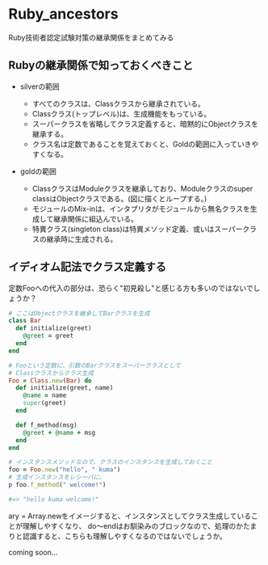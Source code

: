 # Ruby_ancestors
Ruby技術者認定試験対策の継承関係をまとめてみる

## Rubyの継承関係で知っておくべきこと

- silverの範囲
  - すべてのクラスは、Classクラスから継承されている。
  - Classクラス(トップレベル)は、生成機能をもっている。
  - スーパークラスを省略してクラス定義すると、暗黙的にObjectクラスを継承する。
  - クラス名は定数であることを覚えておくと、Goldの範囲に入っていきやすくなる。

- goldの範囲
  - ClassクラスはModuleクラスを継承しており、Moduleクラスのsuper classはObjectクラスである。(図に描くとループする。)
  - モジュールのMix-inは、インタプリタがモジュールから無名クラスを生成して継承関係に組込んでいる。
  - 特異クラス(singleton class)は特異メソッド定義、或いはスーパークラスの継承時に生成される。


## イディオム記法でクラス定義する

定数Fooへの代入の部分は、恐らく"初見殺し"と感じる方も多いのではないでしょうか？

```ruby
# ここはObjectクラスを継承してBarクラスを生成
class Bar
  def initialize(greet)
    @greet = greet
  end
end

# Fooという定数に、引数のBarクラスをスーパークラスとして
# Classクラスからクラス生成
Foo = Class.new(Bar) do
  def initialize(greet, name)
    @name = name
    super(greet)
  end

  def f_method(msg)
    @greet + @name + msg
  end
end

# インスタンスメソッドなので、クラスのインスタンスを生成しておくこと
foo = Foo.new("hello", " kuma")
# 生成インスタンスをレシーバに、
p foo.f_method(" welcome!")

#=> "hello kuma welcome!"
```
ary = Array.newをイメージすると、インスタンスとしてクラス生成していることが理解しやすくなり、
do～endはお馴染みのブロックなので、処理のかたまりと認識すると、こちらも理解しやすくなるのではないでしょうか。



coming soon...
